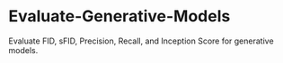 # Evaluate-Generative-Models
Evaluate FID, sFID, Precision, Recall, and Inception Score for generative models.
